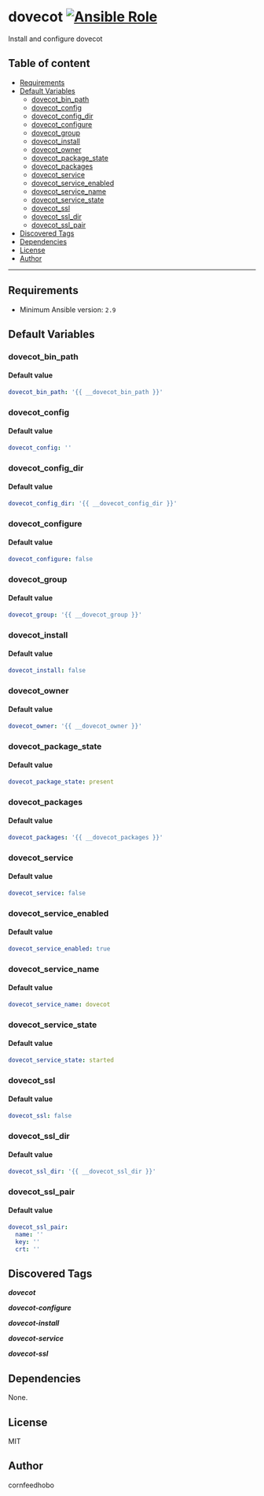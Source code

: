 # dovecot [![Ansible Role](https://img.shields.io/ansible/role/d/cornfeedhobo/dovecot)](https://galaxy.ansible.com/cornfeedhobo/dovecot)

Install and configure dovecot

## Table of content

- [Requirements](#requirements)
- [Default Variables](#default-variables)
  - [dovecot_bin_path](#dovecot_bin_path)
  - [dovecot_config](#dovecot_config)
  - [dovecot_config_dir](#dovecot_config_dir)
  - [dovecot_configure](#dovecot_configure)
  - [dovecot_group](#dovecot_group)
  - [dovecot_install](#dovecot_install)
  - [dovecot_owner](#dovecot_owner)
  - [dovecot_package_state](#dovecot_package_state)
  - [dovecot_packages](#dovecot_packages)
  - [dovecot_service](#dovecot_service)
  - [dovecot_service_enabled](#dovecot_service_enabled)
  - [dovecot_service_name](#dovecot_service_name)
  - [dovecot_service_state](#dovecot_service_state)
  - [dovecot_ssl](#dovecot_ssl)
  - [dovecot_ssl_dir](#dovecot_ssl_dir)
  - [dovecot_ssl_pair](#dovecot_ssl_pair)
- [Discovered Tags](#discovered-tags)
- [Dependencies](#dependencies)
- [License](#license)
- [Author](#author)

---

## Requirements

- Minimum Ansible version: `2.9`

## Default Variables

### dovecot_bin_path

#### Default value

```YAML
dovecot_bin_path: '{{ __dovecot_bin_path }}'
```

### dovecot_config

#### Default value

```YAML
dovecot_config: ''
```

### dovecot_config_dir

#### Default value

```YAML
dovecot_config_dir: '{{ __dovecot_config_dir }}'
```

### dovecot_configure

#### Default value

```YAML
dovecot_configure: false
```

### dovecot_group

#### Default value

```YAML
dovecot_group: '{{ __dovecot_group }}'
```

### dovecot_install

#### Default value

```YAML
dovecot_install: false
```

### dovecot_owner

#### Default value

```YAML
dovecot_owner: '{{ __dovecot_owner }}'
```

### dovecot_package_state

#### Default value

```YAML
dovecot_package_state: present
```

### dovecot_packages

#### Default value

```YAML
dovecot_packages: '{{ __dovecot_packages }}'
```

### dovecot_service

#### Default value

```YAML
dovecot_service: false
```

### dovecot_service_enabled

#### Default value

```YAML
dovecot_service_enabled: true
```

### dovecot_service_name

#### Default value

```YAML
dovecot_service_name: dovecot
```

### dovecot_service_state

#### Default value

```YAML
dovecot_service_state: started
```

### dovecot_ssl

#### Default value

```YAML
dovecot_ssl: false
```

### dovecot_ssl_dir

#### Default value

```YAML
dovecot_ssl_dir: '{{ __dovecot_ssl_dir }}'
```

### dovecot_ssl_pair

#### Default value

```YAML
dovecot_ssl_pair:
  name: ''
  key: ''
  crt: ''
```

## Discovered Tags

**_dovecot_**

**_dovecot-configure_**

**_dovecot-install_**

**_dovecot-service_**

**_dovecot-ssl_**


## Dependencies

None.

## License

MIT

## Author

cornfeedhobo
